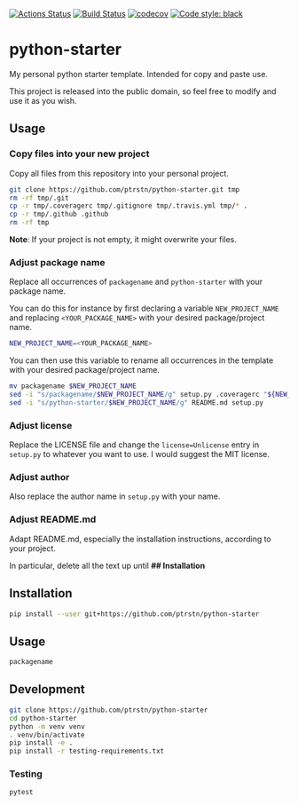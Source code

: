 [![Actions Status](https://github.com/ptrstn/python-starter/workflows/Python%20package/badge.svg)](https://github.com/ptrstn/python-starter/actions)
[![Build Status](https://travis-ci.com/ptrstn/python-starter.svg?branch=master)](https://travis-ci.com/ptrstn/python-starter)
[![codecov](https://codecov.io/gh/ptrstn/python-starter/branch/master/graph/badge.svg)](https://codecov.io/gh/ptrstn/python-starter)
[![Code style: black](https://img.shields.io/badge/code%20style-black-000000.svg)](https://github.com/psf/black)

# python-starter

My personal python starter template. Intended for copy and paste use. 

This project is released into the public domain, so feel free to modify and use it as you wish.

## Usage

### Copy files into your new project

Copy all files from this repository into your personal project. 

```bash
git clone https://github.com/ptrstn/python-starter.git tmp
rm -rf tmp/.git
cp -r tmp/.coveragerc tmp/.gitignore tmp/.travis.yml tmp/* .
cp -r tmp/.github .github
rm -rf tmp
```

**Note**: If your project is not empty, it might overwrite your files.

### Adjust package name

Replace all occurrences of ```packagename``` and ```python-starter``` with your package name.

You can do this for instance by first declaring a variable ```NEW_PROJECT_NAME``` and replacing ```<YOUR_PACKAGE_NAME>``` with your desired package/project name.

```bash
NEW_PROJECT_NAME=<YOUR_PACKAGE_NAME>
```

You can then use this variable to rename all occurrences in the template with your desired package/project name.

```bash
mv packagename $NEW_PROJECT_NAME
sed -i "s/packagename/$NEW_PROJECT_NAME/g" setup.py .coveragerc "${NEW_PROJECT_NAME}/__main__.py" tests/test_core.py .travis.yml
sed -i "s/python-starter/$NEW_PROJECT_NAME/g" README.md setup.py
```

### Adjust license

Replace the LICENSE file and change the ```license=Unlicense``` entry in ```setup.py``` to whatever you want to use. 
I would suggest the MIT license.

### Adjust author 

Also replace the author name in ```setup.py``` with your name.

### Adjust README.md

Adapt README.md, especially the installation instructions, according to your project. 

In particular, delete all the text up until **## Installation**

## Installation

```bash
pip install --user git+https://github.com/ptrstn/python-starter
```

## Usage

```bash
packagename
```

## Development

```bash
git clone https://github.com/ptrstn/python-starter
cd python-starter
python -m venv venv
. venv/bin/activate
pip install -e .
pip install -r testing-requirements.txt
```

### Testing

```bash
pytest
```
